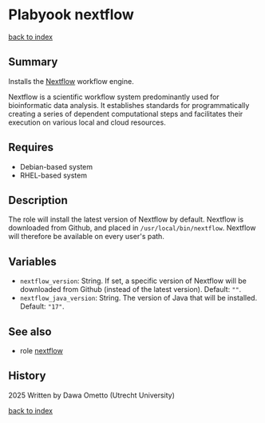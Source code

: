 # Plabyook nextflow
[back to index](../index.md#Roles)

## Summary

Installs the [Nextflow](https://www.nextflow.io/) workflow engine.

Nextflow is a scientific workflow system predominantly used for bioinformatic data analysis. It establishes standards for programmatically creating a series of dependent computational steps and facilitates their execution on various local and cloud resources.

## Requires

* Debian-based system
* RHEL-based system

## Description

The role will install the latest version of Nextflow by default. Nextflow is downloaded from Github, and placed in `/usr/local/bin/nextflow`. Nextflow will therefore be available on every user's path.

## Variables

- `nextflow_version`: String. If set, a specific version of Nextflow will be downloaded from Github (instead of the latest version). Default: `""`.
- `nextflow_java_version`: String. The version of Java that will be installed. Default: `"17"`.

## See also

- role [nextflow](../roles/nextflow.md)

## History
2025 Written by Dawa Ometto (Utrecht University)

[back to index](../index.md#Roles)
